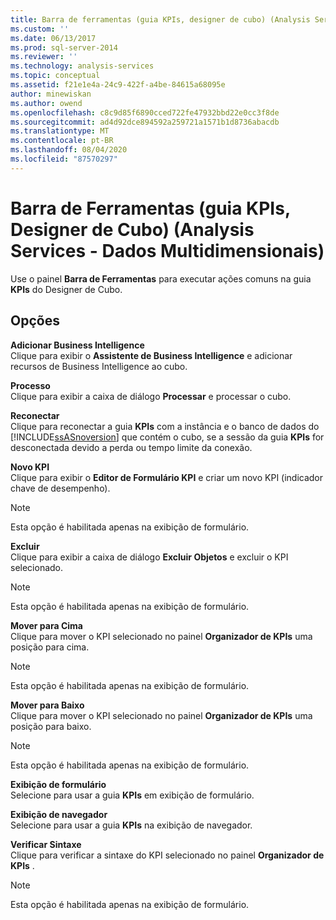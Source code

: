 ```yaml
---
title: Barra de ferramentas (guia KPIs, designer de cubo) (Analysis Services-dados multidimensionais) | Microsoft Docs
ms.custom: ''
ms.date: 06/13/2017
ms.prod: sql-server-2014
ms.reviewer: ''
ms.technology: analysis-services
ms.topic: conceptual
ms.assetid: f21e1e4a-24c9-422f-a4be-84615a68095e
author: minewiskan
ms.author: owend
ms.openlocfilehash: c8c9d85f6890cced722fe47932bbd22e0cc3f8de
ms.sourcegitcommit: ad4d92dce894592a259721a1571b1d8736abacdb
ms.translationtype: MT
ms.contentlocale: pt-BR
ms.lasthandoff: 08/04/2020
ms.locfileid: "87570297"
---
```

# <a name="toolbar-kpis-tab-cube-designer-analysis-services---multidimensional-data"></a>Barra de Ferramentas (guia KPIs, Designer de Cubo) (Analysis Services - Dados Multidimensionais)
  Use o painel **Barra de Ferramentas** para executar ações comuns na guia **KPIs** do Designer de Cubo.  
  
## <a name="options"></a>Opções  
 **Adicionar Business Intelligence**  
 Clique para exibir o **Assistente de Business Intelligence** e adicionar recursos de Business Intelligence ao cubo.  
  
 **Processo**  
 Clique para exibir a caixa de diálogo **Processar** e processar o cubo.  
  
 **Reconectar**  
 Clique para reconectar a guia **KPIs** com a instância e o banco de dados do [!INCLUDE[ssASnoversion](../includes/ssasnoversion-md.md)] que contém o cubo, se a sessão da guia **KPIs** for desconectada devido a perda ou tempo limite da conexão.  
  
 **Novo KPI**  
 Clique para exibir o **Editor de Formulário KPI** e criar um novo KPI (indicador chave de desempenho).  
  
> [!NOTE]  
>  Esta opção é habilitada apenas na exibição de formulário.  
  
 **Excluir**  
 Clique para exibir a caixa de diálogo **Excluir Objetos** e excluir o KPI selecionado.  
  
> [!NOTE]  
>  Esta opção é habilitada apenas na exibição de formulário.  
  
 **Mover para Cima**  
 Clique para mover o KPI selecionado no painel **Organizador de KPIs** uma posição para cima.  
  
> [!NOTE]  
>  Esta opção é habilitada apenas na exibição de formulário.  
  
 **Mover para Baixo**  
 Clique para mover o KPI selecionado no painel **Organizador de KPIs** uma posição para baixo.  
  
> [!NOTE]  
>  Esta opção é habilitada apenas na exibição de formulário.  
  
 **Exibição de formulário**  
 Selecione para usar a guia **KPIs** em exibição de formulário.  
  
 **Exibição de navegador**  
 Selecione para usar a guia **KPIs** na exibição de navegador.  
  
 **Verificar Sintaxe**  
 Clique para verificar a sintaxe do KPI selecionado no painel **Organizador de KPIs** .  
  
> [!NOTE]  
>  Esta opção é habilitada apenas na exibição de formulário.  
  
  
